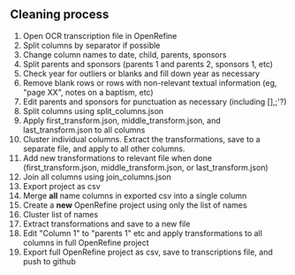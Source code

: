 ## Cleaning process
1. Open OCR transcription file in OpenRefine
2. Split columns by separator if possible
3. Change column names to date, child, parents, sponsors
4. Split parents and sponsors (parents 1 and parents 2, sponsors 1, etc)
5. Check year for outliers or blanks and fill down year as necessary
6. Remove blank rows or rows with non-relevant textual information (eg, "page XX", notes on a baptism, etc)
7. Edit parents and sponsors for punctuation as necessary (including [],;'?)
8. Split columns using split_columns.json
9. Apply first_transform.json, middle_transform.json, and last_transform.json to all columns
10. Cluster individual columns.  Extract the transformations, save to a separate file, and apply to all other columns.
11. Add new transformations to relevant file when done (first_transform.json, middle_transform.json, or last_transform.json)
12. Join all columns using join_columns.json
13. Export project as csv
14. Merge **all** name columns in exported csv into a single column
15. Create a **new** OpenRefine project using only the list of names
16. Cluster list of names
17. Extract transformations and save to a new file
18. Edit "Column 1" to "parents 1" etc and apply transformations to all columns in full OpenRefine project
19. Export full OpenRefine project as csv, save to transcriptions file, and push to github
